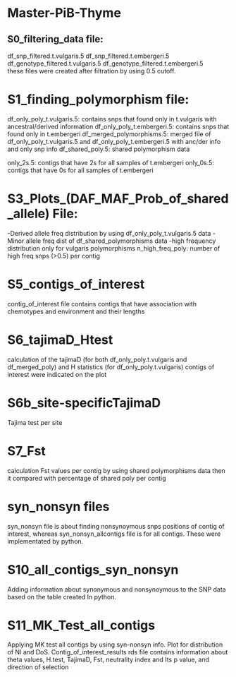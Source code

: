 # Master-PiB-Thyme

## S0_filtering_data file:
df_snp_filtered.t.vulgaris.5
df_snp_filtered.t.embergeri.5
df_genotype_filtered.t.vulgaris.5
df_genotype_filtered.t.embergeri.5   
these files were created after filtration by using 0.5 cutoff.

# S1_finding_polymorphism file:
df_only_poly_t.vulgaris.5: contains snps that found only in t.vulgaris with ancestral/derived information
df_only_poly_t.embergeri.5: contains snps that found only in t.embergeri
df_merged_polymorphisms.5: merged file of df_only_poly_t.vulgaris.5 and df_only_poly_t.embergeri.5 with anc/der info and only snp info
df_shared_poly.5: shared polymorphism data

only_2s.5: contigs that have 2s for all samples of t.embergeri
only_0s.5: contigs that have 0s for all samples of t.embergeri

# S3_Plots_(DAF_MAF_Prob_of_shared_allele) File:
-Derived allele freq distribution by using df_only_poly_t.vulgaris.5 data
-Minor allele freq dist of df_shared_polymorphisms data
-high frequency distribution only for vulgaris polymorphisms
n_high_freq_poly: number of high freq snps (>0.5) per contig

# S5_contigs_of_interest
contig_of_interest file contains contigs that have association with chemotypes and environment and their lengths

# S6_tajimaD_Htest
calculation of the tajimaD (for both df_only_poly.t.vulgaris and df_merged_poly) and H statistics (for df_only_poly.t.vulgaris)
contigs of interest were indicated on the plot

# S6b_site-specificTajimaD
Tajima test per site

# S7_Fst 
calculation Fst values per contig by using shared polymorphisms data
then it compared with percentage of shared poly per contig

# syn_nonsyn files
syn_nonsyn file is about finding nonsynoymous snps positions of contig of interest, whereas syn_nonsyn_allcontigs file is for all contigs. These were implementated by python. 

# S10_all_contigs_syn_nonsyn
Adding information about synonymous and nonsynoymous to the SNP data based on the table created In python.

# S11_MK_Test_all_contigs
Applying MK test all contigs by using syn-nonsyn info. Plot for distribution of NI and DoS.
Contig_of_interest_results rds file contains information about theta values, H.test, TajimaD, Fst, neutrality index and Its p value, and direction of selection 

